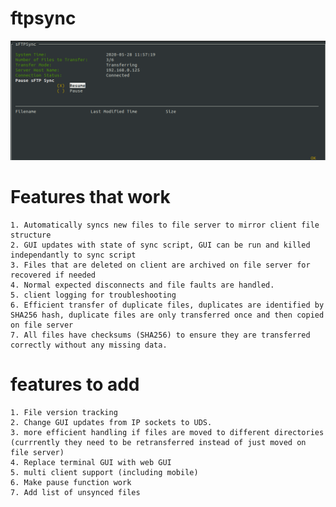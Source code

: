 # ftpsync
![](GUI.png)
# Features that work
    1. Automatically syncs new files to file server to mirror client file structure
    2. GUI updates with state of sync script, GUI can be run and killed independantly to sync script
    3. Files that are deleted on client are archived on file server for recovered if needed
    4. Normal expected disconnects and file faults are handled. 
    5. client logging for troubleshooting
    6. Efficient transfer of duplicate files, duplicates are identified by SHA256 hash, duplicate files are only transferred once and then copied on file server
    7. All files have checksums (SHA256) to ensure they are transferred correctly without any missing data. 
    
# features to add
    1. File version tracking
    2. Change GUI updates from IP sockets to UDS.
    3. more efficient handling if files are moved to different directories (currrently they need to be retransferred instead of just moved on file server)
    4. Replace terminal GUI with web GUI
    5. multi client support (including mobile)
    6. Make pause function work
    7. Add list of unsynced files